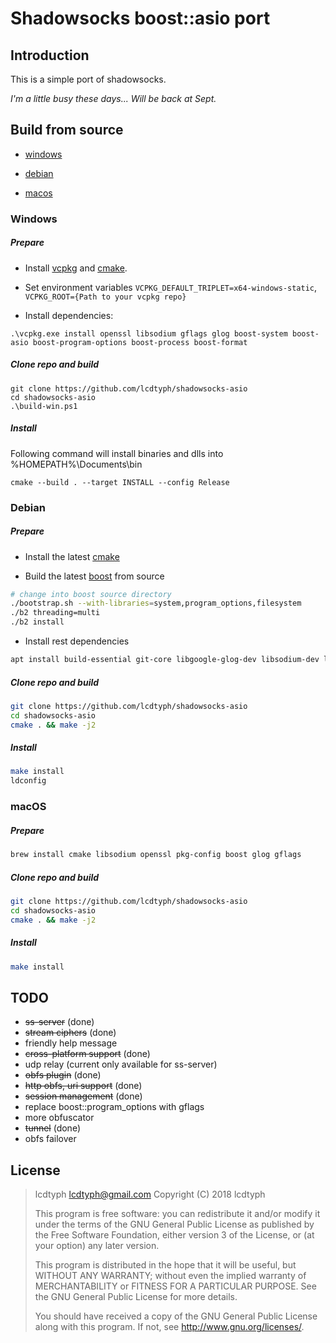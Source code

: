 # Shadowsocks boost::asio port

## Introduction

This is a simple port of shadowsocks.

*I'm a little busy these days... Will be back at Sept.*

## Build from source

- [windows](#windows)

- [debian](#debian)

- [macos](#macos)

### Windows

##### Prepare

* Install [vcpkg](https://github.com/Microsoft/vcpkg) and [cmake](https://cmake.org).

* Set environment variables ```VCPKG_DEFAULT_TRIPLET=x64-windows-static```, ```VCPKG_ROOT={Path to your vcpkg repo}```

* Install dependencies:

```
.\vcpkg.exe install openssl libsodium gflags glog boost-system boost-asio boost-program-options boost-process boost-format
```

##### Clone repo and build

```
git clone https://github.com/lcdtyph/shadowsocks-asio
cd shadowsocks-asio
.\build-win.ps1
```

##### Install

Following command will install binaries and dlls into %HOMEPATH%\Documents\bin

```
cmake --build . --target INSTALL --config Release
```

### Debian

##### Prepare

* Install the latest [cmake](https://cmake.org)

* Build the latest [boost](https://boost.org) from source

```bash
# change into boost source directory
./bootstrap.sh --with-libraries=system,program_options,filesystem
./b2 threading=multi
./b2 install
```

* Install rest dependencies

```bash
apt install build-essential git-core libgoogle-glog-dev libsodium-dev libssl1.0-dev
```

##### Clone repo and build

```bash
git clone https://github.com/lcdtyph/shadowsocks-asio
cd shadowsocks-asio
cmake . && make -j2
```

##### Install

```bash
make install
ldconfig
```

### macOS

##### Prepare

```bash
brew install cmake libsodium openssl pkg-config boost glog gflags
```

##### Clone repo and build

```bash
git clone https://github.com/lcdtyph/shadowsocks-asio
cd shadowsocks-asio
cmake . && make -j2
```

##### Install

```bash
make install
```

## TODO

- ~~ss-server~~ (done)
- ~~stream ciphers~~ (done)
- friendly help message
- ~~cross-platform support~~ (done)
- udp relay (current only available for ss-server)
- ~~obfs plugin~~ (done)
- ~~http obfs, uri support~~ (done)
- ~~session management~~ (done)
- replace boost::program_options with gflags
- more obfuscator
- ~~tunnel~~ (done)
- obfs failover

## License

>lcdtyph <lcdtyph@gmail.com>
Copyright (C) 2018  lcdtyph
>
>This program is free software: you can redistribute it and/or modify
it under the terms of the GNU General Public License as published by
the Free Software Foundation, either version 3 of the License, or
(at your option) any later version.
>
>This program is distributed in the hope that it will be useful,
but WITHOUT ANY WARRANTY; without even the implied warranty of
MERCHANTABILITY or FITNESS FOR A PARTICULAR PURPOSE.  See the
GNU General Public License for more details.
>
>You should have received a copy of the GNU General Public License
along with this program.  If not, see <http://www.gnu.org/licenses/>.
